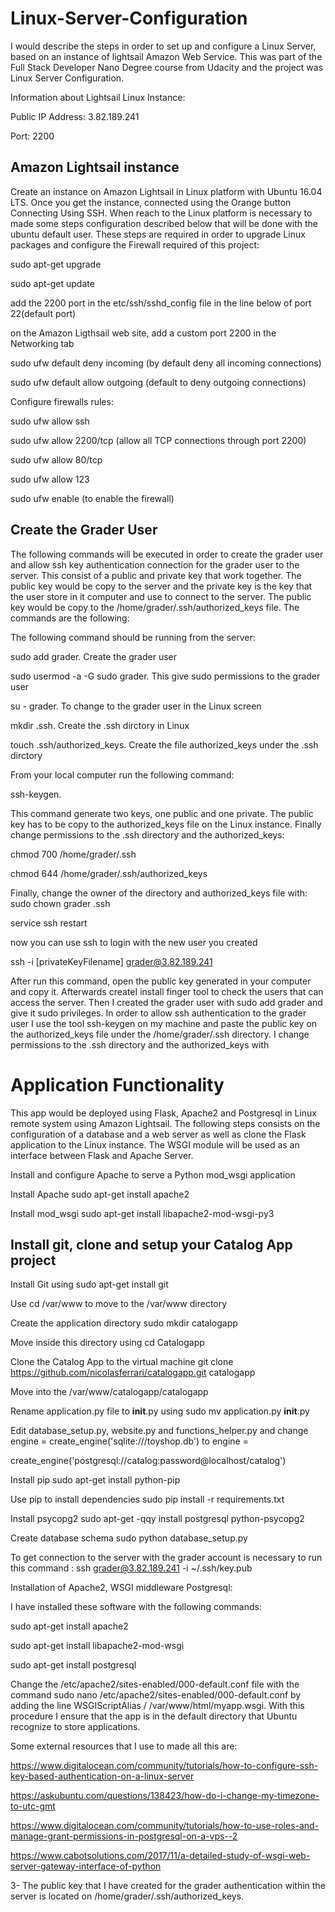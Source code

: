 # Linux-Server-Configuration

I would describe the steps in order to set up and configure a Linux Server, based on an instance of lightsail Amazon Web Service. This was part of the Full Stack Developer Nano Degree course from Udacity and the project was Linux Server Configuration. 


Information about Lightsail Linux Instance:

Public IP Address: 3.82.189.241 

Port: 2200 

## Amazon Lightsail instance

Create an instance on Amazon Lightsail in Linux platform with Ubuntu 16.04 LTS. Once you get the instance, connected using the Orange button Connecting Using SSH. When reach to the Linux platform is necessary to made some steps configuration described below that will be done with the ubuntu default user. These steps are required in order to upgrade Linux packages and configure the Firewall required of this project: 

sudo apt-get upgrade

sudo apt-get update 

add the 2200 port in the etc/ssh/sshd_config file in the line below of port 22(default port)

on the Amazon Ligthsail web site, add a custom port 2200 in the Networking tab 

sudo ufw default deny incoming (by default deny all incoming connections)

sudo ufw default allow outgoing (default to deny  outgoing connections)

Configure firewalls rules:

sudo ufw allow ssh

sudo ufw allow 2200/tcp (allow all TCP connections through port 2200)

sudo ufw allow 80/tcp

sudo ufw allow 123 

sudo ufw enable (to enable the firewall)


## Create the Grader User 

The following commands will be executed in order to create the grader user and allow ssh key authentication connection for the grader user to the server. This consist of a public and private key that work together. The public key would be copy to the server and the private key is the key that the user store in it computer and use to connect to the server. The public key would be copy to the /home/grader/.ssh/authorized_keys file. The commands are the following:

The following command should be running from the server: 

sudo add grader. Create the grader user

sudo usermod -a -G sudo grader. This give sudo permissions to the grader user 

su - grader. To change to the grader user in the Linux screen

mkdir .ssh. Create the .ssh dirctory in Linux

touch .ssh/authorized_keys. Create the file authorized_keys under the .ssh dirctory

From your local computer run the following command: 

ssh-keygen. 

This command generate two keys, one public and one private. The public key has to be copy to the authorized_keys file on the Linux instance. Finally change permissions to the .ssh directory and the authorized_keys:

chmod 700 /home/grader/.ssh

chmod 644 /home/grader/.ssh/authorized_keys

Finally, change the owner of the directory and authorized_keys file with:
sudo chown grader .ssh

service ssh restart

now you can use ssh to login with the new user you created

ssh -i [privateKeyFilename] grader@3.82.189.241 

After run this command, open the public key generated in your computer and copy it. Afterwards createI install finger tool to check the users that can access the server. Then I created the grader user with sudo add grader and give it sudo  privileges. In order to allow ssh authentication to the grader user I use the tool ssh-keygen on my machine and paste the public key on the authorized_keys file under the /home/grader/.ssh directory. I change permissions to the .ssh directory and the 
authorized_keys with 

# Application Functionality

This app would be deployed using Flask, Apache2 and Postgresql in Linux remote system using Amazon Lightsail. The following  steps consists on the configuration of a database and a web server as well as clone the Flask application to the Linux instance. The WSGI module will be used as an interface between Flask and Apache Server.  

Install and configure Apache to serve a Python mod_wsgi application

Install Apache sudo apt-get install apache2

Install mod_wsgi sudo apt-get install libapache2-mod-wsgi-py3

## Install git, clone and setup your Catalog App project

Install Git using sudo apt-get install git

Use cd /var/www to move to the /var/www directory

Create the application directory sudo mkdir catalogapp

Move inside this directory using cd Catalogapp

Clone the Catalog App to the virtual machine git clone https://github.com/nicolasferrari/catalogapp.git catalogapp


Move into the /var/www/catalogapp/catalogapp 

Rename application.py file to __init__.py using sudo mv application.py __init__.py


Edit database_setup.py, website.py and functions_helper.py and change engine = create_engine('sqlite:///toyshop.db') to engine = 

create_engine('postgresql://catalog:password@localhost/catalog')

Install pip sudo apt-get install python-pip

Use pip to install dependencies sudo pip install -r requirements.txt

Install psycopg2 sudo apt-get -qqy install postgresql python-psycopg2

Create database schema sudo python database_setup.py

To get connection to the server with the grader account is necessary to run this command : ssh grader@3.82.189.241 -i ~/.ssh/key.pub

Installation of Apache2, WSGI middleware Postgresql:

I have installed these software with the following commands:

sudo apt-get install apache2

sudo apt-get install libapache2-mod-wsgi

sudo apt-get install postgresql

Change the /etc/apache2/sites-enabled/000-default.conf file with the command sudo nano /etc/apache2/sites-enabled/000-default.conf by adding the line WSGIScriptAlias / /var/www/html/myapp.wsgi. With this procedure I ensure that the app is in the default directory that Ubuntu recognize to store applications. 

Some external resources that I use to made all this are: 

https://www.digitalocean.com/community/tutorials/how-to-configure-ssh-key-based-authentication-on-a-linux-server

https://askubuntu.com/questions/138423/how-do-i-change-my-timezone-to-utc-gmt

https://www.digitalocean.com/community/tutorials/how-to-use-roles-and-manage-grant-permissions-in-postgresql-on-a-vps--2

https://www.cabotsolutions.com/2017/11/a-detailed-study-of-wsgi-web-server-gateway-interface-of-python

3- The public key that I have created for the grader authentication within the server is located on /home/grader/.ssh/authorized_keys.


